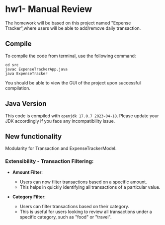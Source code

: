 # hw1- Manual Review

The homework will be based on this project named "Expense Tracker",where users will be able to add/remove daily transaction. 

## Compile

To compile the code from terminal, use the following command:
```
cd src
javac ExpenseTrackerApp.java
java ExpenseTracker
```

You should be able to view the GUI of the project upon successful compilation. 

## Java Version
This code is compiled with ```openjdk 17.0.7 2023-04-18```. Please update your JDK accordingly if you face any incompatibility issue.

## New functionality
Modularity for Transaction and ExpenseTrackerModel.

### Extensibility - Transaction Filtering:

- **Amount Filter**: 
  - Users can now filter transactions based on a specific amount. 
  - This helps in quickly identifying all transactions of a particular value.

- **Category Filter**: 
  - Users can filter transactions based on their category. 
  - This is useful for users looking to review all transactions under a specific category, such as "food" or "travel".